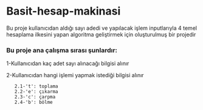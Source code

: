 # Basit-hesap-makinasi
Bu proje kullanıcıdan aldığı sayı adedi ve yapılacak işlem inputlarıyla 4 temel hesaplama ilkesini yapan algoritma geliştirmek için oluşturulmuş bir projedir

### Bu proje ana çalışma sırası şunlardır:

1-Kullanıcıdan kaç adet sayı alınacağı bilgisi alınır

2-Kullanıcıdan hangi işlemi yapmak istediği bilgisi alınır

       2.1-'t': toplama
       2.2-'e': çıkarma
       2.3-'c': çarpma
       2.4-'b': bölme

